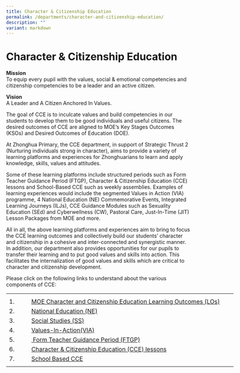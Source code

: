 ```yaml
---
title: Character & Citizenship Education
permalink: /departments/character-and-citizenship-education/
description: ""
variant: markdown
---
```

# **Character &amp; Citizenship Education**
**Mission**
<br>To equip every pupil with the values, social &amp; emotional competencies and citizenship competencies to be a leader and an active citizen.

**Vision**
<br>A Leader and A Citizen Anchored In Values.

The goal of CCE is to inculcate values and build competencies in our students to develop them to be good individuals and useful citizens. The desired outcomes of CCE are aligned to MOE’s Key Stages Outcomes (KSOs) and Desired Outcomes of Education (DOE).

At Zhonghua Primary, the CCE department, in support of Strategic Thrust 2 (Nurturing individuals strong in character), aims to provide a variety of learning platforms and experiences for Zhonghuarians to learn and apply knowledge, skills, values and attitudes.

Some of these learning platforms include structured periods such as Form Teacher Guidance Period (FTGP), Character &amp; Citizenship Education (CCE) lessons and School-Based CCE such as weekly assemblies. Examples of learning experiences would include the segmented Values in Action (VIA) programme, 4 National Education (NE) Commemorative Events, Integrated Learning Journeys (ILJs), CCE Guidance Modules such as Sexuality Education (SEd) and Cyberwellness (CW), Pastoral Care, Just-In-Time (JIT) Lesson Packages from MOE and more.

All in all, the above learning platforms and experiences aim to bring to focus the CCE learning outcomes and collectively build our students’ character and citizenship in a cohesive and inter-connected and synergistic manner. In addition, our department also provides opportunities for our pupils to transfer their learning and to put good values and skills into action. This facilitates the internalization of good values and skills which are critical to character and citizenship development.

Please click on the following links to understand about the various components of CCE:
<table style="border-collapse:
 collapse;width:465pt" width="620" cellspacing="0" cellpadding="0" border="0"><colgroup><col style="mso-width-source:userset;mso-width-alt:585;width:12pt" width="16"> <col style="mso-width-source:userset;mso-width-alt:22089;width:453pt" width="604"></colgroup><tbody><tr style="mso-height-source:userset;height:6.75pt" height="9"><td style="height:6.75pt;width:12pt" width="16" class="xl65" height="9"></td><td style="width:453pt" width="604" class="xl65"></td></tr><tr style="height:19.5pt" height="26"><td style="height:19.5pt" class="xl66" height="26">
1.&nbsp;&nbsp;&nbsp;&nbsp;&nbsp;&nbsp;<span style="mso-spacerun:yes">&nbsp;</span></td><td class="xl67"><a href="/departments/cce/moe-character-and-citizenship-education-learning-outcomes-los/">MOE Character and Citizenship Education Learning Outcomes (LOs)</a></td></tr><tr style="height:19.5pt" height="26"><td style="height:19.5pt" class="xl66" height="26">
2.&nbsp;&nbsp;&nbsp;&nbsp;&nbsp;&nbsp;<span style="mso-spacerun:yes">&nbsp;</span></td><td class="xl67"><a href="/departments/CCE/NationalEducation-NE/">National Education (NE)</a></td></tr><tr style="height:19.5pt" height="26"><td style="height:19.5pt" class="xl66" height="26">
3.&nbsp;&nbsp;&nbsp;&nbsp;&nbsp;&nbsp;<span style="mso-spacerun:yes">&nbsp;</span></td><td class="xl67"><a href="/departments/CCE/Social-Studies-SS/">Social Studies (SS)</a></td></tr><tr style="height:19.5pt" height="26"><td style="height:19.5pt" class="xl66" height="26">
4.&nbsp;&nbsp;&nbsp;&nbsp;&nbsp;&nbsp;</td><td class="xl67"><a href="/departments/CCE/Values-In-Action-VIA/">Values-In-Action(VIA)</a></td></tr><tr style="height:19.5pt" height="26"><td style="height:19.5pt" class="xl66" height="26">
5.</td><td class="xl67"><a href="/departments/CCE/Form-Teacher-Guidance-Period-FTGP/"><span style="mso-spacerun:yes">&nbsp;</span>Form Teacher Guidance Period (FTGP)</a></td></tr><tr style="height:19.5pt" height="26"><td style="height:19.5pt" class="xl66" height="26">
6.</td><td class="xl67"><a href="/departments/cce/character-and-citizenship-education-cce-lessons/">Character &amp; Citizenship Education (CCE) lessons</a></td></tr><tr style="height:15.0pt" height="20"><td style="height:15.0pt" class="xl66" height="20">
7.&nbsp;&nbsp;&nbsp;&nbsp;&nbsp;</td><td class="xl67"><a href="/departments/CCE/School-Based-CCE/">School Based CCE</a></td></tr><tr style="mso-height-source:userset;height:6.0pt" height="8"><td style="height:6.0pt" class="xl65" height="8"></td><td class="xl65"></td></tr></tbody></table>